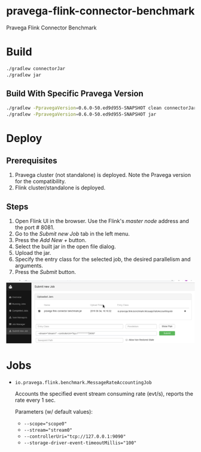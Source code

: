 # pravega-flink-connector-benchmark
Pravega Flink Connector Benchmark

# Build

```bash
./gradlew connectorJar
./gradlew jar
```

## Build With Specific Pravega Version

```bash
./gradlew -PpravegaVersion=0.6.0-50.ed9d955-SNAPSHOT clean connectorJar
./gradlew -PpravegaVersion=0.6.0-50.ed9d955-SNAPSHOT jar
```

# Deploy

## Prerequisites

1. Pravega cluster (not standalone) is deployed. Note the Pravega version for the compatibility.
2. Flink cluster/standalone is deployed.

## Steps

1. Open Flink UI in the browser. Use the Flink's *master node* address and the port # 8081.
2. Go to the *Submit new Job* tab in the left menu.
3. Press the *Add New +* button.
4. Select the built jar in the open file dialog.
5. Upload the jar.
6. Specify the entry class for the selected job, the desired parallelism and arguments.
7. Press the *Submit* button.

![](Screenshot_20190604_162856.png)

# Jobs

* `io.pravega.flink.benchmark.MessageRateAccountingJob`

    Accounts the specified event stream consuming rate (evt/s), reports the rate every 1 sec.

    Parameters (w/ default values):
    * `--scope="scope0"`
    * `--stream="stream0"`
    * `--controllerUri="tcp://127.0.0.1:9090"`
    * `--storage-driver-event-timeoutMillis="100"`

